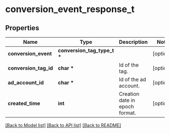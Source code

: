 # conversion_event_response_t

## Properties
Name | Type | Description | Notes
------------ | ------------- | ------------- | -------------
**conversion_event** | **conversion_tag_type_t \*** |  | [optional] 
**conversion_tag_id** | **char \*** | Id of the tag. | [optional] 
**ad_account_id** | **char \*** | Id of the ad account. | [optional] 
**created_time** | **int** | Creation date in epoch format. | [optional] 

[[Back to Model list]](../README.md#documentation-for-models) [[Back to API list]](../README.md#documentation-for-api-endpoints) [[Back to README]](../README.md)


